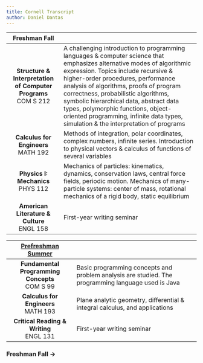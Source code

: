 ```yaml
---
title: Cornell Transcript
author: Daniel Dantas
---
```


| Freshman Fall | |
| :---: | --- | 
| **Structure & Interpretation of Computer Programs**<br>COM S 212 | A challenging introduction to programming languages & computer science that emphasizes alternative modes of algorithmic expression. Topics include recursive & higher-order procedures, performance analysis of algorithms, proofs of program correctness, probabilistic algorithms, symbolic hierarchical data, abstract data types, polymorphic functions, object-oriented programming, infinite data types, simulation & the interpretation of programs |
| **Calculus for Engineers**<br>MATH 192 | Methods of integration, polar coordinates, complex numbers, infinite series. Introduction to physical vectors & calculus of functions of several variables
| **Physics I: Mechanics**<br>PHYS 112 | Mechanics of particles: kinematics, dynamics, conservation laws, central force fields, periodic motion. Mechanics of many-particle systems: center of mass, rotational mechanics of a rigid body, static equilibrium |
| **American Literature & Culture**<br>ENGL 158 | First-year writing seminar |


| [Prefreshman Summer](https://ecommons.cornell.edu/items/e1e98bb3-3bc4-48fb-b770-3f2b9fe1ac9c) | |
| :---: | --- |
| **Fundamental Programming Concepts**<br>COM S 99 | Basic programming concepts and problem analysis are studied. The programming language used is Java |
| **Calculus for Engineers**<br>MATH 193 | Plane analytic geometry, differential & integral calculus, and applications |
| **Critical Reading & Writing**<br>ENGL 131 | First-year writing seminar |

### Freshman Fall →
